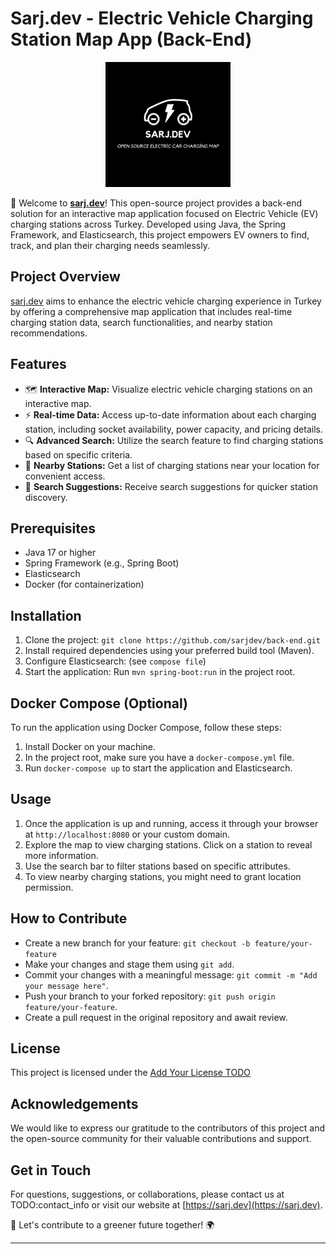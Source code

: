# Sarj.dev - Electric Vehicle Charging Station Map App (Back-End)

<p align="center">
  <img src="./logo.png"  width="200">
</p>

🌿 Welcome to **[sarj.dev](https://sarj.dev/)**! This open-source project provides a back-end solution for an interactive map application focused on Electric Vehicle (EV) charging stations across Turkey. Developed using Java, the Spring Framework, and Elasticsearch, this project empowers EV owners to find, track, and plan their charging needs seamlessly.

## Project Overview

[sarj.dev](https://sarj.dev/) aims to enhance the electric vehicle charging experience in Turkey by offering a comprehensive map application that includes real-time charging station data, search functionalities, and nearby station recommendations.

## Features

- 🗺️ **Interactive Map:** Visualize electric vehicle charging stations on an interactive map.
- ⚡ **Real-time Data:** Access up-to-date information about each charging station, including socket availability, power capacity, and pricing details.
- 🔍 **Advanced Search:** Utilize the search feature to find charging stations based on specific criteria.
- 📍 **Nearby Stations:** Get a list of charging stations near your location for convenient access.
- 🔗 **Search Suggestions:** Receive search suggestions for quicker station discovery.

## Prerequisites

- Java 17 or higher
- Spring Framework (e.g., Spring Boot)
- Elasticsearch
- Docker (for containerization)


## Installation

1. Clone the project: `git clone https://github.com/sarjdev/back-end.git`
2. Install required dependencies using your preferred build tool (Maven).
3. Configure Elasticsearch: (see `compose file`)
4. Start the application: Run `mvn spring-boot:run` in the project root.


## Docker Compose (Optional)

To run the application using Docker Compose, follow these steps:

1. Install Docker on your machine.
2. In the project root, make sure you have a `docker-compose.yml` file.
3. Run `docker-compose up` to start the application and Elasticsearch.


## Usage

1. Once the application is up and running, access it through your browser at `http://localhost:8080` or your custom domain.
2. Explore the map to view charging stations. Click on a station to reveal more information.
3. Use the search bar to filter stations based on specific attributes.
4. To view nearby charging stations, you might need to grant location permission.


## How to Contribute

- Create a new branch for your feature: `git checkout -b feature/your-feature`
- Make your changes and stage them using `git add`.
- Commit your changes with a meaningful message: `git commit -m "Add your message here"`.
- Push your branch to your forked repository: `git push origin feature/your-feature`.
- Create a pull request in the original repository and await review.

## License

This project is licensed under the [Add Your License TODO](https://github.com/sarjdev/back-end)

## Acknowledgements

We would like to express our gratitude to the contributors of this project and the open-source community for their valuable contributions and support.

## Get in Touch

For questions, suggestions, or collaborations, please contact us at TODO:contact_info or visit our website at [https://sarj.dev](https://sarj.dev).

🚀 Let's contribute to a greener future together! 🌍

---
